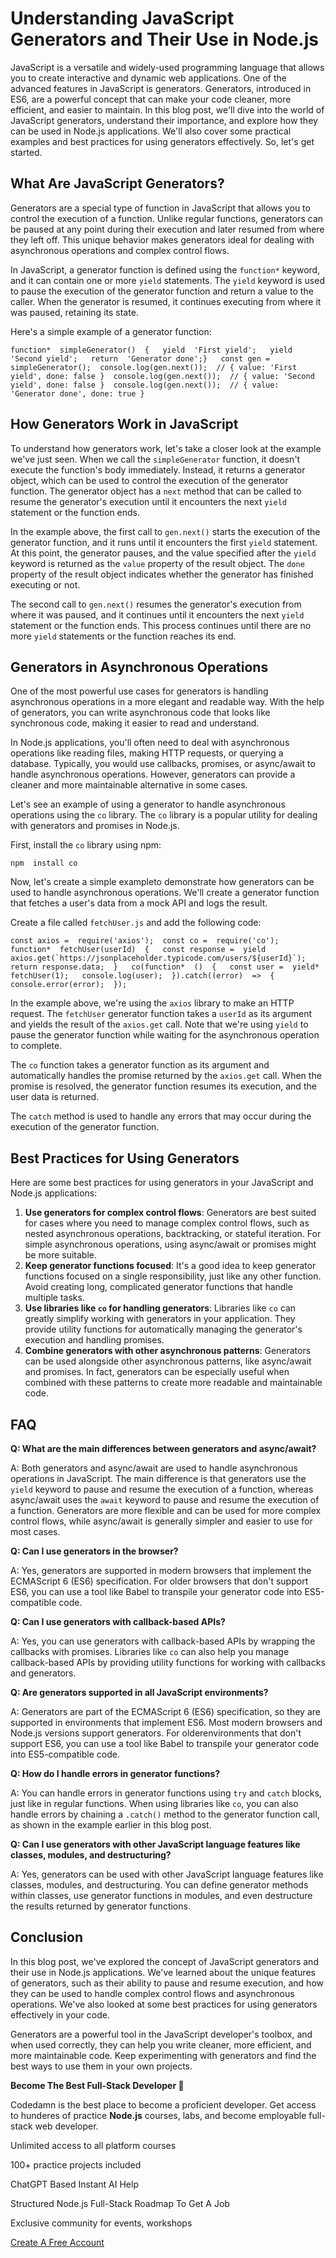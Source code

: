 # Understanding JavaScript Generators and Their Use in Node.js
JavaScript is a versatile and widely-used programming language that allows you to create interactive and dynamic web applications. One of the advanced features in JavaScript is generators. Generators, introduced in ES6, are a powerful concept that can make your code cleaner, more efficient, and easier to maintain. In this blog post, we'll dive into the world of JavaScript generators, understand their importance, and explore how they can be used in Node.js applications. We'll also cover some practical examples and best practices for using generators effectively. So, let's get started.

## What Are JavaScript Generators?

Generators are a special type of function in JavaScript that allows you to control the execution of a function. Unlike regular functions, generators can be paused at any point during their execution and later resumed from where they left off. This unique behavior makes generators ideal for dealing with asynchronous operations and complex control flows.

In JavaScript, a generator function is defined using the `function*` keyword, and it can contain one or more `yield` statements. The `yield` keyword is used to pause the execution of the generator function and return a value to the caller. When the generator is resumed, it continues executing from where it was paused, retaining its state.

Here's a simple example of a generator function:

`function*  simpleGenerator()  {   yield  'First yield';   yield  'Second yield';   return  'Generator done';}  
const gen =  simpleGenerator();  console.log(gen.next());  // { value: 'First yield', done: false }  console.log(gen.next());  // { value: 'Second yield', done: false }  console.log(gen.next());  // { value: 'Generator done', done: true }`

## How Generators Work in JavaScript

To understand how generators work, let's take a closer look at the example we've just seen. When we call the `simpleGenerator` function, it doesn't execute the function's body immediately. Instead, it returns a generator object, which can be used to control the execution of the generator function. The generator object has a `next` method that can be called to resume the generator's execution until it encounters the next `yield` statement or the function ends.

In the example above, the first call to `gen.next()` starts the execution of the generator function, and it runs until it encounters the first `yield` statement. At this point, the generator pauses, and the value specified after the `yield` keyword is returned as the `value` property of the result object. The `done` property of the result object indicates whether the generator has finished executing or not.

The second call to `gen.next()` resumes the generator's execution from where it was paused, and it continues until it encounters the next `yield` statement or the function ends. This process continues until there are no more `yield` statements or the function reaches its end.

## Generators in Asynchronous Operations

One of the most powerful use cases for generators is handling asynchronous operations in a more elegant and readable way. With the help of generators, you can write asynchronous code that looks like synchronous code, making it easier to read and understand.

In Node.js applications, you'll often need to deal with asynchronous operations like reading files, making HTTP requests, or querying a database. Typically, you would use callbacks, promises, or async/await to handle asynchronous operations. However, generators can provide a cleaner and more maintainable alternative in some cases.

Let's see an example of using a generator to handle asynchronous operations using the `co` library. The `co` library is a popular utility for dealing with generators and promises in Node.js.

First, install the `co` library using npm:

`npm  install co`

Now, let's create a simple exampleto demonstrate how generators can be used to handle asynchronous operations. We'll create a generator function that fetches a user's data from a mock API and logs the result.

Create a file called `fetchUser.js` and add the following code:

``const axios =  require('axios');  const co =  require('co');  
function*  fetchUser(userId)  {   const response =  yield axios.get(`https://jsonplaceholder.typicode.com/users/${userId}`);   return response.data;  }  
co(function*  ()  {   const user =  yield*  fetchUser(1);   console.log(user);  }).catch((error)  =>  {   console.error(error);  });``

In the example above, we're using the `axios` library to make an HTTP request. The `fetchUser` generator function takes a `userId` as its argument and yields the result of the `axios.get` call. Note that we're using `yield` to pause the generator function while waiting for the asynchronous operation to complete.

The `co` function takes a generator function as its argument and automatically handles the promise returned by the `axios.get` call. When the promise is resolved, the generator function resumes its execution, and the user data is returned.

The `catch` method is used to handle any errors that may occur during the execution of the generator function.

## Best Practices for Using Generators

Here are some best practices for using generators in your JavaScript and Node.js applications:

1.  **Use generators for complex control flows**: Generators are best suited for cases where you need to manage complex control flows, such as nested asynchronous operations, backtracking, or stateful iteration. For simple asynchronous operations, using async/await or promises might be more suitable.
2.  **Keep generator functions focused**: It's a good idea to keep generator functions focused on a single responsibility, just like any other function. Avoid creating long, complicated generator functions that handle multiple tasks.
3.  **Use libraries like `co` for handling generators**: Libraries like `co` can greatly simplify working with generators in your application. They provide utility functions for automatically managing the generator's execution and handling promises.
4.  **Combine generators with other asynchronous patterns**: Generators can be used alongside other asynchronous patterns, like async/await and promises. In fact, generators can be especially useful when combined with these patterns to create more readable and maintainable code.

## FAQ

**Q: What are the main differences between generators and async/await?**

A: Both generators and async/await are used to handle asynchronous operations in JavaScript. The main difference is that generators use the `yield` keyword to pause and resume the execution of a function, whereas async/await uses the `await` keyword to pause and resume the execution of a function. Generators are more flexible and can be used for more complex control flows, while async/await is generally simpler and easier to use for most cases.

**Q: Can I use generators in the browser?**

A: Yes, generators are supported in modern browsers that implement the ECMAScript 6 (ES6) specification. For older browsers that don't support ES6, you can use a tool like Babel to transpile your generator code into ES5-compatible code.

**Q: Can I use generators with callback-based APIs?**

A: Yes, you can use generators with callback-based APIs by wrapping the callbacks with promises. Libraries like `co` can also help you manage callback-based APIs by providing utility functions for working with callbacks and generators.

**Q: Are generators supported in all JavaScript environments?**

A: Generators are part of the ECMAScript 6 (ES6) specification, so they are supported in environments that implement ES6. Most modern browsers and Node.js versions support generators. For olderenvironments that don't support ES6, you can use a tool like Babel to transpile your generator code into ES5-compatible code.

**Q: How do I handle errors in generator functions?**

A: You can handle errors in generator functions using `try` and `catch` blocks, just like in regular functions. When using libraries like `co`, you can also handle errors by chaining a `.catch()` method to the generator function call, as shown in the example earlier in this blog post.

**Q: Can I use generators with other JavaScript language features like classes, modules, and destructuring?**

A: Yes, generators can be used with other JavaScript language features like classes, modules, and destructuring. You can define generator methods within classes, use generator functions in modules, and even destructure the results returned by generator functions.

## Conclusion

In this blog post, we've explored the concept of JavaScript generators and their use in Node.js applications. We've learned about the unique features of generators, such as their ability to pause and resume execution, and how they can be used to handle complex control flows and asynchronous operations. We've also looked at some best practices for using generators effectively in your code.

Generators are a powerful tool in the JavaScript developer's toolbox, and when used correctly, they can help you write cleaner, more efficient, and more maintainable code. Keep experimenting with generators and find the best ways to use them in your own projects.

**Become The Best Full-Stack Developer 🚀**

Codedamn is the best place to become a proficient developer. Get access to hunderes of practice **Node.js** courses, labs, and become employable full-stack web developer.

Unlimited access to all platform courses

100+ practice projects included

ChatGPT Based Instant AI Help

Structured Node.js Full-Stack Roadmap To Get A Job

Exclusive community for events, workshops

[Create A Free Account](https://codedamn.com/register?utm_source=nodejs&utm_campaign=in-blog-promo&utm_medium=post-end-promo-injection)

